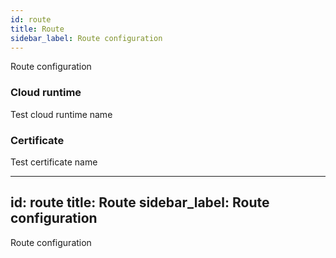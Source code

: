 ```yaml
---
id: route
title: Route
sidebar_label: Route configuration
---
```


Route configuration

### Cloud runtime
Test cloud runtime name

### Certificate
Test certificate name

---
id: route
title: Route
sidebar_label: Route configuration
---

Route configuration

